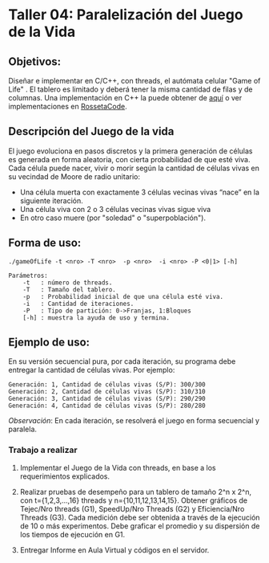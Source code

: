 
# Taller 04: Paralelización del Juego de la Vida

## Objetivos:

Diseñar e implementar en C/C++, con threads, el autómata celular "Game of Life" . El tablero es limitado y deberá tener la misma cantidad de filas y de columnas. Una implementación en C++ la puede obtener de [aquí](https://github.com/gabriel-astudillo/Game-of-live/tree/master/agent%20version) o ver implementaciones en [RossetaCode](http://rosettacode.org/wiki/Conway%27s_Game_of_Life).

## Descripción del Juego de la vida

El juego evoluciona en pasos discretos y la primera generación de células es generada en forma aleatoria, con cierta probabilidad de que esté viva. Cada célula puede nacer, vivir o morir según la cantidad de células vivas en su vecindad de Moore de radio unitario:
* Una célula muerta con exactamente 3 células vecinas vivas “nace” en la siguiente iteración.
* Una célula viva con 2 o 3 células vecinas vivas sigue viva
* En otro caso muere (por "soledad" o "superpoblación").

## Forma de uso:
```
./gameOfLife -t <nro> -T <nro>  -p <nro>  -i <nro> -P <0|1> [-h]

Parámetros:
	-t   : número de threads.
	-T   : Tamaño del tablero.
	-p   : Probabilidad inicial de que una célula esté viva.
	-i   : Cantidad de iteraciones.
	-P   : Tipo de partición: 0->Franjas, 1:Bloques
	[-h] : muestra la ayuda de uso y termina.
``` 
## Ejemplo de uso:

En su versión secuencial pura, por cada iteración, su programa debe entregar la cantidad de células vivas. Por ejemplo:
```
Generación: 1, Cantidad de células vivas (S/P): 300/300
Generación: 2, Cantidad de células vivas (S/P): 310/310
Generación: 3, Cantidad de células vivas (S/P): 290/290
Generación: 4, Cantidad de células vivas (S/P): 280/280
```

*Observación*: En cada iteración, se resolverá el juego en forma secuencial y paralela.

### Trabajo a realizar

1) Implementar el Juego de la Vida con threads, en base a los requerimientos explicados.
   
2) Realizar pruebas de desempeño para un tablero de tamaño 2^n x 2^n, con t={1,2,3,...,16} threads y n={10,11,12,13,14,15}.
   Obtener gráficos de Tejec/Nro threads (G1), SpeedUp/Nro Threads (G2) y Eficiencia/Nro Threads (G3). 
   Cada medición debe ser obtenida a través de la ejecución de 10 o más experimentos. Debe graficar el promedio y su dispersión de los tiempos de ejecución en G1.
   
3) Entregar Informe en Aula Virtual y códigos en el servidor.



